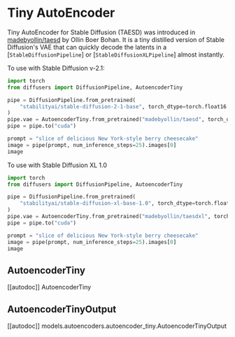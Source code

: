 <!--Copyright 2025 The HuggingFace Team. All rights reserved.

Licensed under the Apache License, Version 2.0 (the "License"); you may not use this file except in compliance with
the License. You may obtain a copy of the License at

http://www.apache.org/licenses/LICENSE-2.0

Unless required by applicable law or agreed to in writing, software distributed under the License is distributed on
an "AS IS" BASIS, WITHOUT WARRANTIES OR CONDITIONS OF ANY KIND, either express or implied. See the License for the
specific language governing permissions and limitations under the License.
-->

# Tiny AutoEncoder

Tiny AutoEncoder for Stable Diffusion (TAESD) was introduced in [madebyollin/taesd](https://github.com/madebyollin/taesd) by Ollin Boer Bohan. It is a tiny distilled version of Stable Diffusion's VAE that can quickly decode the latents in a [`StableDiffusionPipeline`] or [`StableDiffusionXLPipeline`] almost instantly.

To use with Stable Diffusion v-2.1:

```python
import torch
from diffusers import DiffusionPipeline, AutoencoderTiny

pipe = DiffusionPipeline.from_pretrained(
    "stabilityai/stable-diffusion-2-1-base", torch_dtype=torch.float16
)
pipe.vae = AutoencoderTiny.from_pretrained("madebyollin/taesd", torch_dtype=torch.float16)
pipe = pipe.to("cuda")

prompt = "slice of delicious New York-style berry cheesecake"
image = pipe(prompt, num_inference_steps=25).images[0]
image
```

To use with Stable Diffusion XL 1.0

```python
import torch
from diffusers import DiffusionPipeline, AutoencoderTiny

pipe = DiffusionPipeline.from_pretrained(
    "stabilityai/stable-diffusion-xl-base-1.0", torch_dtype=torch.float16
)
pipe.vae = AutoencoderTiny.from_pretrained("madebyollin/taesdxl", torch_dtype=torch.float16)
pipe = pipe.to("cuda")

prompt = "slice of delicious New York-style berry cheesecake"
image = pipe(prompt, num_inference_steps=25).images[0]
image
```

## AutoencoderTiny

[[autodoc]] AutoencoderTiny

## AutoencoderTinyOutput

[[autodoc]] models.autoencoders.autoencoder_tiny.AutoencoderTinyOutput
